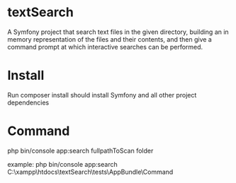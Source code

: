 textSearch
==========

A Symfony project that search text files in the given directory, building an in memory representation
 of the files and their contents, and then give a command prompt at which interactive searches can be performed.


Install
==========

Run composer install should install Symfony and all other project dependencies


Command
==========
php bin/console app:search fullpathToScan folder

example:
php bin/console app:search C:\xampp\htdocs\textSearch\tests\AppBundle\Command